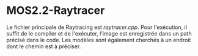 # MOS2.2-Raytracer

Le fichier principale de Raytracing est *raytracer.cpp*. Pour l'exécution, il suffit de le compiler et de l'exécuter, l'image est enregistrée dans un path précisé dans le code. Les modèles sont également cherchés à un endroit dont le chemin est à préciser. 
